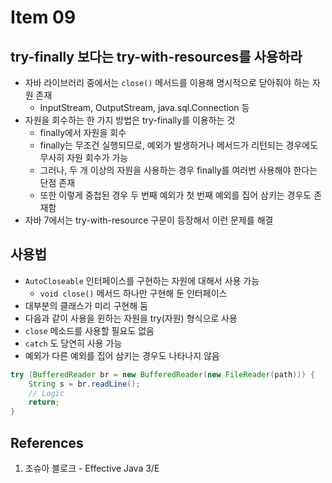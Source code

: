# Item 09

## try-finally 보다는 try-with-resources를 사용하라

- 자바 라이브러리 중에서는 `close()` 메서드를 이용해 명시적으로 닫아줘야 하는 자원 존재
  - InputStream, OutputStream, java.sql.Connection 등
- 자원을 회수하는 한 가지 방법은 try-finally를 이용하는 것
  - finally에서 자원을 회수
  - finally는 무조건 실행되므로, 예외가 발생하거나 메서드가 리턴되는 경우에도 무사히 자원 회수가 가능
  - 그러나, 두 개 이상의 자원을 사용하는 경우 finally를 여러번 사용해야 한다는 단점 존재
  - 또한 이렇게 중첩된 경우 두 번째 예외가 첫 번째 예외를 집어 삼키는 경우도 존재함
- 자바 7에서는 try-with-resource 구문이 등장해서 이런 문제를 해결

## 사용법

- `AutoCloseable` 인터페이스를 구현하는 자원에 대해서 사용 가능
  - `void close()` 메서드 하나만 구현해 둔 인터페이스
- 대부분의 클래스가 미리 구현해 둠
- 다음과 같이 사용을 윈하는 자원을 try(자원) 형식으로 사용
- `close` 메소드를 사용할 필요도 없음
- `catch` 도 당연히 사용 가능
- 예외가 다른 예외를 집어 삼키는 경우도 나타나지 않음

```Java
try (BufferedReader br = new BufferedReader(new FileReader(path))) {
    String s = br.readLine();
    // Logic
    return;
}
```

## References

1. 조슈아 블로크 - Effective Java 3/E
